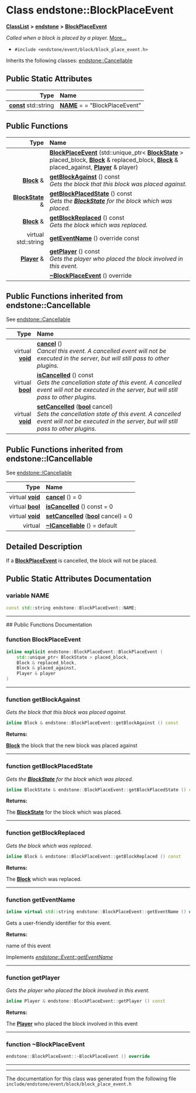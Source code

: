 

# Class endstone::BlockPlaceEvent



[**ClassList**](annotated.md) **>** [**endstone**](namespaceendstone.md) **>** [**BlockPlaceEvent**](classendstone_1_1BlockPlaceEvent.md)



_Called when a block is placed by a player._ [More...](#detailed-description)

* `#include <endstone/event/block/block_place_event.h>`



Inherits the following classes: [endstone::Cancellable](classendstone_1_1Cancellable.md)
































## Public Static Attributes

| Type | Name |
| ---: | :--- |
|  [**const**](classendstone_1_1Vector.md) std::string | [**NAME**](#variable-name)   = = "BlockPlaceEvent"<br> |










































## Public Functions

| Type | Name |
| ---: | :--- |
|   | [**BlockPlaceEvent**](#function-blockplaceevent) (std::unique\_ptr&lt; [**BlockState**](classendstone_1_1BlockState.md) &gt; placed\_block, [**Block**](classendstone_1_1Block.md) & replaced\_block, [**Block**](classendstone_1_1Block.md) & placed\_against, [**Player**](classendstone_1_1Player.md) & player) <br> |
|  [**Block**](classendstone_1_1Block.md) & | [**getBlockAgainst**](#function-getblockagainst) () const<br>_Gets the block that this block was placed against._  |
|  [**BlockState**](classendstone_1_1BlockState.md) & | [**getBlockPlacedState**](#function-getblockplacedstate) () const<br>_Gets the_ [_**BlockState**_](classendstone_1_1BlockState.md) _for the block which was placed._ |
|  [**Block**](classendstone_1_1Block.md) & | [**getBlockReplaced**](#function-getblockreplaced) () const<br>_Gets the block which was replaced._  |
| virtual std::string | [**getEventName**](#function-geteventname) () override const<br> |
|  [**Player**](classendstone_1_1Player.md) & | [**getPlayer**](#function-getplayer) () const<br>_Gets the player who placed the block involved in this event._  |
|   | [**~BlockPlaceEvent**](#function-blockplaceevent) () override<br> |


## Public Functions inherited from endstone::Cancellable

See [endstone::Cancellable](classendstone_1_1Cancellable.md)

| Type | Name |
| ---: | :--- |
| virtual [**void**](classendstone_1_1Vector.md) | [**cancel**](classendstone_1_1Cancellable.md#function-cancel) () <br>_Cancel this event. A cancelled event will not be executed in the server, but will still pass to other plugins._  |
| virtual [**bool**](classendstone_1_1Vector.md) | [**isCancelled**](classendstone_1_1Cancellable.md#function-iscancelled) () const<br>_Gets the cancellation state of this event. A cancelled event will not be executed in the server, but will still pass to other plugins._  |
| virtual [**void**](classendstone_1_1Vector.md) | [**setCancelled**](classendstone_1_1Cancellable.md#function-setcancelled) ([**bool**](classendstone_1_1Vector.md) cancel) <br>_Sets the cancellation state of this event. A cancelled event will not be executed in the server, but will still pass to other plugins._  |


## Public Functions inherited from endstone::ICancellable

See [endstone::ICancellable](classendstone_1_1ICancellable.md)

| Type | Name |
| ---: | :--- |
| virtual [**void**](classendstone_1_1Vector.md) | [**cancel**](classendstone_1_1ICancellable.md#function-cancel) () = 0<br> |
| virtual [**bool**](classendstone_1_1Vector.md) | [**isCancelled**](classendstone_1_1ICancellable.md#function-iscancelled) () const = 0<br> |
| virtual [**void**](classendstone_1_1Vector.md) | [**setCancelled**](classendstone_1_1ICancellable.md#function-setcancelled) ([**bool**](classendstone_1_1Vector.md) cancel) = 0<br> |
| virtual  | [**~ICancellable**](classendstone_1_1ICancellable.md#function-icancellable) () = default<br> |
















































































## Detailed Description


If a [**BlockPlaceEvent**](classendstone_1_1BlockPlaceEvent.md) is cancelled, the block will not be placed. 


    
## Public Static Attributes Documentation




### variable NAME 

```C++
const std::string endstone::BlockPlaceEvent::NAME;
```




<hr>
## Public Functions Documentation




### function BlockPlaceEvent 

```C++
inline explicit endstone::BlockPlaceEvent::BlockPlaceEvent (
    std::unique_ptr< BlockState > placed_block,
    Block & replaced_block,
    Block & placed_against,
    Player & player
) 
```




<hr>



### function getBlockAgainst 

_Gets the block that this block was placed against._ 
```C++
inline Block & endstone::BlockPlaceEvent::getBlockAgainst () const
```





**Returns:**

[**Block**](classendstone_1_1Block.md) the block that the new block was placed against 





        

<hr>



### function getBlockPlacedState 

_Gets the_ [_**BlockState**_](classendstone_1_1BlockState.md) _for the block which was placed._
```C++
inline BlockState & endstone::BlockPlaceEvent::getBlockPlacedState () const
```





**Returns:**

The [**BlockState**](classendstone_1_1BlockState.md) for the block which was placed. 





        

<hr>



### function getBlockReplaced 

_Gets the block which was replaced._ 
```C++
inline Block & endstone::BlockPlaceEvent::getBlockReplaced () const
```





**Returns:**

The [**Block**](classendstone_1_1Block.md) which was replaced. 





        

<hr>



### function getEventName 

```C++
inline virtual std::string endstone::BlockPlaceEvent::getEventName () override const
```



Gets a user-friendly identifier for this event.




**Returns:**

name of this event 





        
Implements [*endstone::Event::getEventName*](classendstone_1_1Event.md#function-geteventname)


<hr>



### function getPlayer 

_Gets the player who placed the block involved in this event._ 
```C++
inline Player & endstone::BlockPlaceEvent::getPlayer () const
```





**Returns:**

The [**Player**](classendstone_1_1Player.md) who placed the block involved in this event 





        

<hr>



### function ~BlockPlaceEvent 

```C++
endstone::BlockPlaceEvent::~BlockPlaceEvent () override
```




<hr>

------------------------------
The documentation for this class was generated from the following file `include/endstone/event/block/block_place_event.h`

